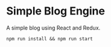 # Simple Blog Engine

A simple blog using React and Redux.

```npm run install && npm run start ```
